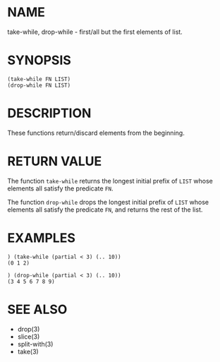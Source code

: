 # NAME
take-while, drop-while - first/all but the first elements of list.

# SYNOPSIS

    (take-while FN LIST)
    (drop-while FN LIST)

# DESCRIPTION
These functions return/discard elements from the beginning.

# RETURN VALUE
The function `take-while` returns the longest initial prefix of `LIST` whose elements all satisfy the predicate `FN`.

The function `drop-while` drops the longest initial prefix of `LIST` whose elements all satisfy the predicate `FN`, and returns the rest of the list.

# EXAMPLES

    ) (take-while (partial < 3) (.. 10))
    (0 1 2)

    ) (drop-while (partial < 3) (.. 10))
    (3 4 5 6 7 8 9)

# SEE ALSO
- drop(3)
- slice(3)
- split-with(3)
- take(3)
